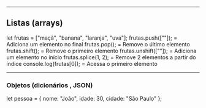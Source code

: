 
---
## Listas (arrays)

let frutas = ["maçã", "banana", "laranja", "uva"];
frutas.push([""]);                           = Adiciona um elemento no final
frutas.pop();                                     = Remove o último elemento
frutas.shift();                                   = Remove o primeiro elemento
frutas.unshift([""]);                        = Adiciona um elemento no início
frutas.splice(1, 2);                              = Remove 2 elementos a partir do índice
console.log(frutas[0]);                           = Acessa o primeiro elemento

---
### Objetos (dicionários , JSON)

let pessoa = {
    nome: "João",
    idade: 30,
    cidade: "São Paulo"
};